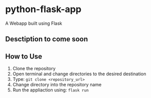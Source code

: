 # python-flask-app
A Webapp built using Flask

## Desctiption to come soon

## How to Use

1) Clone the repository
2) Open terminal and change directories to the desired destination
3) Type: `git clone <repository_url>`
4) Change directory into the repository name
5) Run the appliaction using: `flask run`
